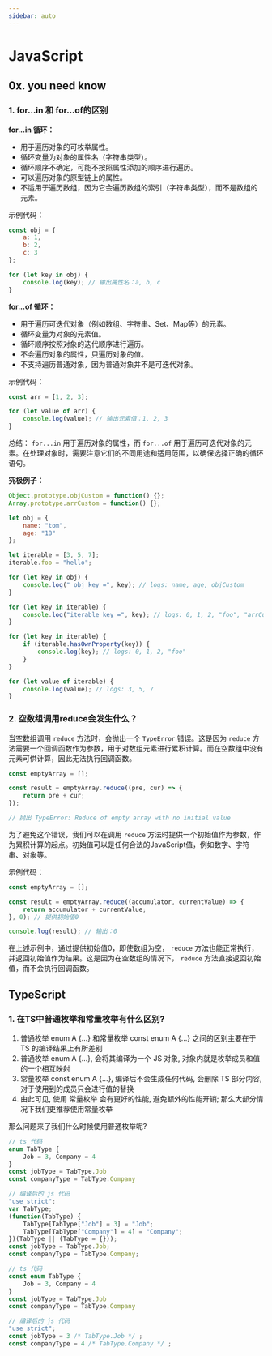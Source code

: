 ```yaml
---
sidebar: auto
---
```


# JavaScript

## 0x. you need know

### 1. for...in 和 for...of的区别

**for...in 循环：**

* 用于遍历对象的可枚举属性。
* 循环变量为对象的属性名（字符串类型）。
* 循环顺序不确定，可能不按照属性添加的顺序进行遍历。
* 可以遍历对象的原型链上的属性。
* 不适用于遍历数组，因为它会遍历数组的索引（字符串类型），而不是数组的元素。

示例代码：

```javascript
const obj = {
    a: 1,
    b: 2,
    c: 3
};

for (let key in obj) {
    console.log(key); // 输出属性名：a, b, c
}
```

**for...of 循环：**

* 用于遍历可迭代对象（例如数组、字符串、Set、Map等）的元素。
* 循环变量为对象的元素值。
* 循环顺序按照对象的迭代顺序进行遍历。
* 不会遍历对象的属性，只遍历对象的值。
* 不支持遍历普通对象，因为普通对象并不是可迭代对象。

示例代码：

```javascript
const arr = [1, 2, 3];

for (let value of arr) {
    console.log(value); // 输出元素值：1, 2, 3
}
```

总结： `for...in` 用于遍历对象的属性，而 `for...of` 用于遍历可迭代对象的元素。在处理对象时，需要注意它们的不同用途和适用范围，以确保选择正确的循环语句。

**究极例子：**

```js
Object.prototype.objCustom = function() {};
Array.prototype.arrCustom = function() {};

let obj = {
    name: "tom",
    age: "18"
};

let iterable = [3, 5, 7];
iterable.foo = "hello";

for (let key in obj) {
    console.log(" obj key =", key); // logs: name, age, objCustom
}

for (let key in iterable) {
    console.log("iterable key =", key); // logs: 0, 1, 2, "foo", "arrCustom", "objCustom"
}

for (let key in iterable) {
    if (iterable.hasOwnProperty(key)) {
        console.log(key); // logs: 0, 1, 2, "foo"
    }
}

for (let value of iterable) {
    console.log(value); // logs: 3, 5, 7
}
```

### 2. 空数组调用reduce会发生什么？

当空数组调用 `reduce` 方法时，会抛出一个 `TypeError` 错误。这是因为 `reduce` 方法需要一个回调函数作为参数，用于对数组元素进行累积计算。而在空数组中没有元素可供计算，因此无法执行回调函数。

```javascript
const emptyArray = [];

const result = emptyArray.reduce((pre, cur) => {
    return pre + cur;
});

// 抛出 TypeError: Reduce of empty array with no initial value
```

为了避免这个错误，我们可以在调用 `reduce` 方法时提供一个初始值作为参数，作为累积计算的起点。初始值可以是任何合法的JavaScript值，例如数字、字符串、对象等。

示例代码：

```javascript
const emptyArray = [];

const result = emptyArray.reduce((accumulator, currentValue) => {
    return accumulator + currentValue;
}, 0); // 提供初始值0

console.log(result); // 输出：0
```

在上述示例中，通过提供初始值0，即使数组为空， `reduce` 方法也能正常执行，并返回初始值作为结果。这是因为在空数组的情况下， `reduce` 方法直接返回初始值，而不会执行回调函数。

## TypeScript

### 1. 在TS中普通枚举和常量枚举有什么区别?

1. 普通枚举 enum A {...} 和常量枚举 const enum A {...} 之间的区别主要在于 TS 的编译结果上有所差别
2. 普通枚举 enum A {...}, 会将其编译为一个 JS 对象, 对象内就是枚举成员和值的一个相互映射
3. 常量枚举 const enum A {...}, 编译后不会生成任何代码, 会删除 TS 部分内容, 对于使用到的成员只会进行值的替换
4. 由此可见, 使用 常量枚举 会有更好的性能, 避免额外的性能开销; 那么大部分情况下我们更推荐使用常量枚举

那么问题来了我们什么时候使用普通枚举呢? 

```js
// ts 代码
enum TabType {
    Job = 3, Company = 4
}
const jobType = TabType.Job
const companyType = TabType.Company

// 编译后的 js 代码
"use strict";
var TabType;
(function(TabType) {
    TabType[TabType["Job"] = 3] = "Job";
    TabType[TabType["Company"] = 4] = "Company";
})(TabType || (TabType = {}));
const jobType = TabType.Job;
const companyType = TabType.Company;
```

```js
// ts 代码
const enum TabType {
    Job = 3, Company = 4
}
const jobType = TabType.Job
const companyType = TabType.Company

// 编译后的 js 代码
"use strict";
const jobType = 3 /* TabType.Job */ ;
const companyType = 4 /* TabType.Company */ ;
```
